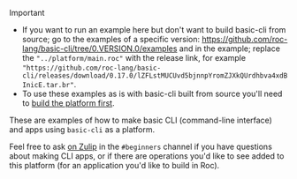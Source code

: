 > [!IMPORTANT]
> - If you want to run an example here but don't want to build basic-cli from source; go to the examples of a specific version: https://github.com/roc-lang/basic-cli/tree/0.VERSION.0/examples and in the example; replace the `"../platform/main.roc"` with the release link, for example `"https://github.com/roc-lang/basic-cli/releases/download/0.17.0/lZFLstMUCUvd5bjnnpYromZJXkQUrdhbva4xdBInicE.tar.br"`.
> - To use these examples as is with basic-cli built from source you'll need to [build the platform first](https://github.com/roc-lang/basic-cli?tab=readme-ov-file#running-locally).

These are examples of how to make basic CLI (command-line interface) and apps using `basic-cli` as a platform.

Feel free to ask [on Zulip](https://roc.zulipchat.com) in the `#beginners` channel if you have questions about making
CLI apps, or if there are operations you'd like to see added to this platform (for
an application you'd like to build in Roc).
